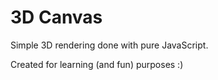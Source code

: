 # 3D Canvas

Simple 3D rendering done with pure JavaScript.

Created for learning (and fun) purposes :)
